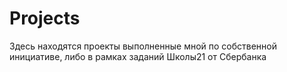 # Projects
Здесь находятся проекты выполненные мной по собственной инициативе, либо в рамках заданий Школы21 от Сбербанка
